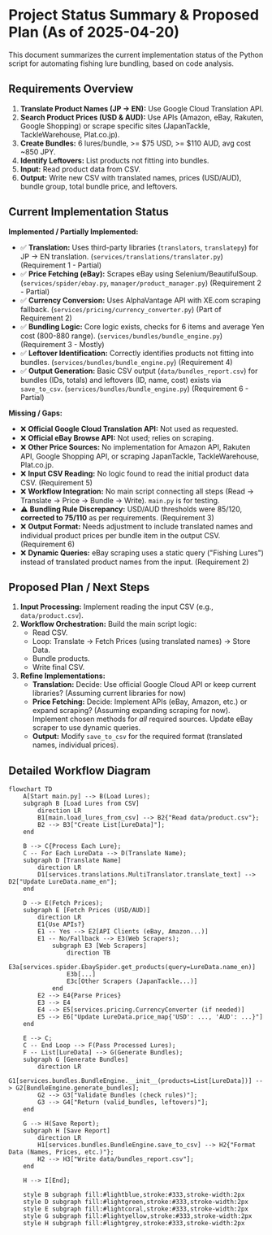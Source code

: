 # Project Status Summary & Proposed Plan (As of 2025-04-20)

This document summarizes the current implementation status of the Python script for automating fishing lure bundling, based on code analysis.

## Requirements Overview

1.  **Translate Product Names (JP -> EN):** Use Google Cloud Translation API.
2.  **Search Product Prices (USD & AUD):** Use APIs (Amazon, eBay, Rakuten, Google Shopping) or scrape specific sites (JapanTackle, TackleWarehouse, Plat.co.jp).
3.  **Create Bundles:** 6 lures/bundle, >= $75 USD, >= $110 AUD, avg cost ~850 JPY.
4.  **Identify Leftovers:** List products not fitting into bundles.
5.  **Input:** Read product data from CSV.
6.  **Output:** Write new CSV with translated names, prices (USD/AUD), bundle group, total bundle price, and leftovers.

## Current Implementation Status

**Implemented / Partially Implemented:**

*   ✅ **Translation:** Uses third-party libraries (`translators`, `translatepy`) for JP -> EN translation. (`services/translations/translator.py`) (Requirement 1 - Partial)
*   ✅ **Price Fetching (eBay):** Scrapes eBay using Selenium/BeautifulSoup. (`services/spider/ebay.py`, `manager/product_manager.py`) (Requirement 2 - Partial)
*   ✅ **Currency Conversion:** Uses AlphaVantage API with XE.com scraping fallback. (`services/pricing/currency_converter.py`) (Part of Requirement 2)
*   ✅ **Bundling Logic:** Core logic exists, checks for 6 items and average Yen cost (800-880 range). (`services/bundles/bundle_engine.py`) (Requirement 3 - Mostly)
*   ✅ **Leftover Identification:** Correctly identifies products not fitting into bundles. (`services/bundles/bundle_engine.py`) (Requirement 4)
*   ✅ **Output Generation:** Basic CSV output (`data/bundles_report.csv`) for bundles (IDs, totals) and leftovers (ID, name, cost) exists via `save_to_csv`. (`services/bundles/bundle_engine.py`) (Requirement 6 - Partial)

**Missing / Gaps:**

*   ❌ **Official Google Cloud Translation API:** Not used as requested.
*   ❌ **Official eBay Browse API:** Not used; relies on scraping.
*   ❌ **Other Price Sources:** No implementation for Amazon API, Rakuten API, Google Shopping API, or scraping JapanTackle, TackleWarehouse, Plat.co.jp.
*   ❌ **Input CSV Reading:** No logic found to read the initial product data CSV. (Requirement 5)
*   ❌ **Workflow Integration:** No main script connecting all steps (Read -> Translate -> Price -> Bundle -> Write). `main.py` is for testing.
*   ⚠️ **Bundling Rule Discrepancy:** USD/AUD thresholds were $85/$120, **corrected to $75/$110** as per requirements. (Requirement 3)
*   ❌ **Output Format:** Needs adjustment to include translated names and individual product prices per bundle item in the output CSV. (Requirement 6)
*   ❌ **Dynamic Queries:** eBay scraping uses a static query ("Fishing Lures") instead of translated product names from the input. (Requirement 2)

## Proposed Plan / Next Steps

1.  **Input Processing:** Implement reading the input CSV (e.g., `data/product.csv`).
2.  **Workflow Orchestration:** Build the main script logic:
    *   Read CSV.
    *   Loop: Translate -> Fetch Prices (using translated names) -> Store Data.
    *   Bundle products.
    *   Write final CSV.
3.  **Refine Implementations:**
    *   **Translation:** Decide: Use official Google Cloud API or keep current libraries? (Assuming current libraries for now)
    *   **Price Fetching:** Decide: Implement APIs (eBay, Amazon, etc.) or expand scraping? (Assuming expanding scraping for now). Implement chosen methods for *all* required sources. Update eBay scraper to use dynamic queries.
    *   **Output:** Modify `save_to_csv` for the required format (translated names, individual prices).

## Detailed Workflow Diagram

```mermaid
flowchart TD
    A[Start main.py] --> B(Load Lures);
    subgraph B [Load Lures from CSV]
        direction LR
        B1[main.load_lures_from_csv] --> B2{"Read data/product.csv"};
        B2 --> B3["Create List[LureData]"];
    end

    B --> C{Process Each Lure};
    C -- For Each LureData --> D(Translate Name);
    subgraph D [Translate Name]
        direction LR
        D1[services.translations.MultiTranslator.translate_text] --> D2["Update LureData.name_en"];
    end

    D --> E(Fetch Prices);
    subgraph E [Fetch Prices (USD/AUD)]
        direction LR
        E1{Use APIs?}
        E1 -- Yes --> E2[API Clients (eBay, Amazon...)]
        E1 -- No/Fallback --> E3(Web Scrapers);
            subgraph E3 [Web Scrapers]
                direction TB
                E3a[services.spider.EbaySpider.get_products(query=LureData.name_en)]
                E3b[...]
                E3c[Other Scrapers (JapanTackle...)]
            end
        E2 --> E4{Parse Prices}
        E3 --> E4
        E4 --> E5[services.pricing.CurrencyConverter (if needed)]
        E5 --> E6["Update LureData.price_map{'USD': ..., 'AUD': ...}"]
    end

    E --> C;
    C -- End Loop --> F(Pass Processed Lures);
    F -- List[LureData] --> G(Generate Bundles);
    subgraph G [Generate Bundles]
        direction LR
        G1[services.bundles.BundleEngine.__init__(products=List[LureData])] --> G2[BundleEngine.generate_bundles];
        G2 --> G3["Validate Bundles (check rules)"];
        G3 --> G4["Return (valid_bundles, leftovers)"];
    end

    G --> H(Save Report);
    subgraph H [Save Report]
        direction LR
        H1[services.bundles.BundleEngine.save_to_csv] --> H2{"Format Data (Names, Prices, etc.)"};
        H2 --> H3["Write data/bundles_report.csv"];
    end

    H --> I[End];

    style B subgraph fill:#lightblue,stroke:#333,stroke-width:2px
    style D subgraph fill:#lightgreen,stroke:#333,stroke-width:2px
    style E subgraph fill:#lightcoral,stroke:#333,stroke-width:2px
    style G subgraph fill:#lightyellow,stroke:#333,stroke-width:2px
    style H subgraph fill:#lightgrey,stroke:#333,stroke-width:2px
